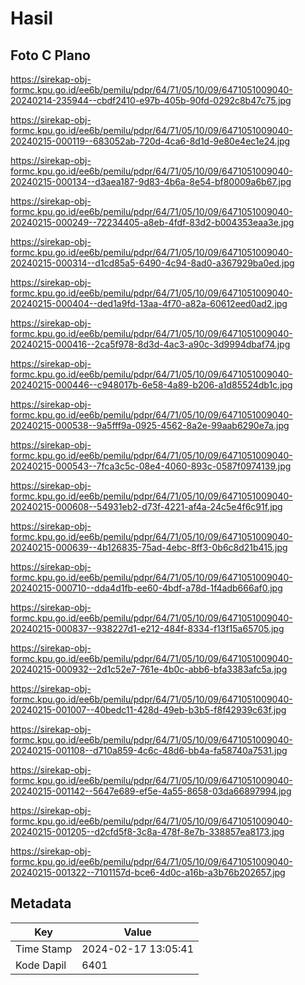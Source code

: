 # Hasil

## Foto C Plano

https://sirekap-obj-formc.kpu.go.id/ee6b/pemilu/pdpr/64/71/05/10/09/6471051009040-20240214-235944--cbdf2410-e97b-405b-90fd-0292c8b47c75.jpg

https://sirekap-obj-formc.kpu.go.id/ee6b/pemilu/pdpr/64/71/05/10/09/6471051009040-20240215-000119--683052ab-720d-4ca6-8d1d-9e80e4ec1e24.jpg

https://sirekap-obj-formc.kpu.go.id/ee6b/pemilu/pdpr/64/71/05/10/09/6471051009040-20240215-000134--d3aea187-9d83-4b6a-8e54-bf80009a6b67.jpg

https://sirekap-obj-formc.kpu.go.id/ee6b/pemilu/pdpr/64/71/05/10/09/6471051009040-20240215-000249--72234405-a8eb-4fdf-83d2-b004353eaa3e.jpg

https://sirekap-obj-formc.kpu.go.id/ee6b/pemilu/pdpr/64/71/05/10/09/6471051009040-20240215-000314--d1cd85a5-6490-4c94-8ad0-a367929ba0ed.jpg

https://sirekap-obj-formc.kpu.go.id/ee6b/pemilu/pdpr/64/71/05/10/09/6471051009040-20240215-000404--ded1a9fd-13aa-4f70-a82a-60612eed0ad2.jpg

https://sirekap-obj-formc.kpu.go.id/ee6b/pemilu/pdpr/64/71/05/10/09/6471051009040-20240215-000416--2ca5f978-8d3d-4ac3-a90c-3d9994dbaf74.jpg

https://sirekap-obj-formc.kpu.go.id/ee6b/pemilu/pdpr/64/71/05/10/09/6471051009040-20240215-000446--c948017b-6e58-4a89-b206-a1d85524db1c.jpg

https://sirekap-obj-formc.kpu.go.id/ee6b/pemilu/pdpr/64/71/05/10/09/6471051009040-20240215-000538--9a5fff9a-0925-4562-8a2e-99aab6290e7a.jpg

https://sirekap-obj-formc.kpu.go.id/ee6b/pemilu/pdpr/64/71/05/10/09/6471051009040-20240215-000543--7fca3c5c-08e4-4060-893c-0587f0974139.jpg

https://sirekap-obj-formc.kpu.go.id/ee6b/pemilu/pdpr/64/71/05/10/09/6471051009040-20240215-000608--54931eb2-d73f-4221-af4a-24c5e4f6c91f.jpg

https://sirekap-obj-formc.kpu.go.id/ee6b/pemilu/pdpr/64/71/05/10/09/6471051009040-20240215-000639--4b126835-75ad-4ebc-8ff3-0b6c8d21b415.jpg

https://sirekap-obj-formc.kpu.go.id/ee6b/pemilu/pdpr/64/71/05/10/09/6471051009040-20240215-000710--dda4d1fb-ee60-4bdf-a78d-1f4adb666af0.jpg

https://sirekap-obj-formc.kpu.go.id/ee6b/pemilu/pdpr/64/71/05/10/09/6471051009040-20240215-000837--938227d1-e212-484f-8334-f13f15a65705.jpg

https://sirekap-obj-formc.kpu.go.id/ee6b/pemilu/pdpr/64/71/05/10/09/6471051009040-20240215-000932--2d1c52e7-761e-4b0c-abb6-bfa3383afc5a.jpg

https://sirekap-obj-formc.kpu.go.id/ee6b/pemilu/pdpr/64/71/05/10/09/6471051009040-20240215-001007--40bedc11-428d-49eb-b3b5-f8f42939c63f.jpg

https://sirekap-obj-formc.kpu.go.id/ee6b/pemilu/pdpr/64/71/05/10/09/6471051009040-20240215-001108--d710a859-4c6c-48d6-bb4a-fa58740a7531.jpg

https://sirekap-obj-formc.kpu.go.id/ee6b/pemilu/pdpr/64/71/05/10/09/6471051009040-20240215-001142--5647e689-ef5e-4a55-8658-03da66897994.jpg

https://sirekap-obj-formc.kpu.go.id/ee6b/pemilu/pdpr/64/71/05/10/09/6471051009040-20240215-001205--d2cfd5f8-3c8a-478f-8e7b-338857ea8173.jpg

https://sirekap-obj-formc.kpu.go.id/ee6b/pemilu/pdpr/64/71/05/10/09/6471051009040-20240215-001322--7101157d-bce6-4d0c-a16b-a3b76b202657.jpg


## Metadata

| Key        | Value               |
| ---------- | ------------------- |
| Time Stamp | 2024-02-17 13:05:41 |
| Kode Dapil | 6401                |



